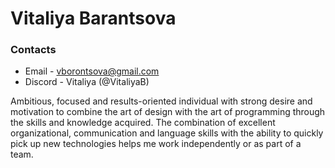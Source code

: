 # Vitaliya Barantsova

### Contacts
* Email - vborontsova@gmail.com
* Discord - Vitaliya (@VitaliyaB)

Ambitious, focused and results-oriented individual with strong desire and motivation to combine the art of design with the art of programming through the skills and knowledge acquired. The combination of excellent organizational, communication and language skills with the ability to quickly pick up new technologies helps me work independently or as part of a team.